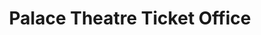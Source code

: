 ---
title: "Palace Theatre Ticket Office"
url: /manchester/palace-theatre-ticket-office/
shop: Tickets
---